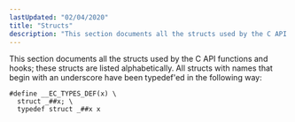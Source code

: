 ```yaml
---
lastUpdated: "02/04/2020"
title: "Structs"
description: "This section documents all the structs used by the C API functions and hooks these structs are listed alphabetically All structs with names that begin with an underscore have been typedef ed in the following way define EC TYPES DEF x struct x typedef struct x x Table of Contents..."
---
```


This section documents all the structs used by the C API functions and hooks; these structs are listed alphabetically. All structs with names that begin with an underscore have been typedef'ed in the following way:

```
#define __EC_TYPES_DEF(x) \
  struct _##x; \
  typedef struct _##x x
```

